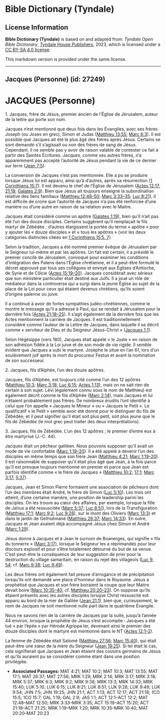 # Bible Dictionary (Tyndale)

## License Information

**Bible Dictionary (Tyndale)** is based on and adapted from: _Tyndale Open Bible Dictionary_, [Tyndale House Publishers](https://tyndaleopenresources.com/), 2023, which is licensed under a [CC BY-SA 4.0 license](https://creativecommons.org/licenses/by-sa/4.0/legalcode.en).

This markdown version is provided under the same license.



--------------------------------

## Jacques (Personne) (id: 27249)

JACQUES (Personne)
==================

1\. Jacques, frère de Jésus, premier ancien de l’Église de Jérusalem, auteur de la lettre qui porte son nom.

Jacques n’est mentionné que deux fois dans les Évangiles, avec ses frères Joseph (ou Joses en grec), Simon et Judas ([Matthieu 13:55](https://ref.ly/Matt13:55); [Marc 6:3](https://ref.ly/Mark6:3)). Il est possible que Jacques ait été le plus âgé des frères après Jésus. Certains se sont demandé s’il s’agissait ou non des frères de sang de Jésus. Cependant, il ne semble pas y avoir de raison valable de contester ce fait à partir des Saintes Écritures. Jacques, comme ses autres frères, n’a apparemment pas accepté l’autorité de Jésus pendant la vie de ce dernier sur terre ([Jean 7:5](https://ref.ly/John7:5)).

La conversion de Jacques n’est pas mentionnée. Elle a pu se produire lorsque Jésus lui est apparu, ainsi qu’à d’autres, après sa résurrection ([1 Corinthiens 15:7](https://ref.ly/1Cor15:7)). Il est devenu le chef de l’Église de Jérusalem ([Actes 12:17](https://ref.ly/Acts12:17); [21:18](https://ref.ly/Acts21:18); [Galates 2:9](https://ref.ly/Gal2:9)). Bien que Jésus ait toujours enseigné la subordination relative des liens familiaux ([Matthieu 12:48–50](https://ref.ly/Matt12:48-Matt12:50); [Marc 3:33–35](https://ref.ly/Mark3:33-Mark3:35); [Luc 8:21](https://ref.ly/Luke8:21)), il est difficile de croire que l’autorité de Jacques n’a pas été renforcée d’une manière ou d’une autre en raison de sa relation avec le Maitre.

Jacques était considéré comme un apôtre ([Galates 1:19](https://ref.ly/Gal1:19)), bien qu’il n’ait pas été l’un des douze disciples. Certains suggèrent qu’il remplaçait le fils martyr de Zébédée ; d’autres élargissent la portée du terme « apôtre » pour y ajouter les « douze disciples » et « tous les apôtres » (voir les deux catégories distinctes citées en [1 Corinthiens 15:5, 7](https://ref.ly/1Cor15:5,1Cor15:7)).

Selon la tradition, Jacques a été nommé premier évêque de Jérusalem par le Seigneur lui\-même et par les apôtres. Un fait est certain, il a présidé le premier concile de Jérusalem, convoqué pour examiner les conditions d’intégration des Païens dans l’Église chrétienne, et il a peut\-être formulé le décret approuvé par tous ses collègues et envoyé aux Églises d’Antioche, de Syrie et de Cilicie ([Actes 15:19–20](https://ref.ly/Acts15:19-Acts15:20)). Jacques considérait avec sérieux que son ministère particulier était destiné aux Juifs. Il a joué un rôle de médiateur dans la controverse qui a surgi dans la jeune Église au sujet de la place de la Loi pour ceux qui étaient devenus chrétiens, qu’ils soient d’origine païenne ou juive.

Il a continué à avoir de fortes sympathies judéo\-chrétiennes, comme le montre le message qu’il a adressé à Paul, qui se rendait à Jérusalem pour la dernière fois ([Actes 21:18–25](https://ref.ly/Acts21:18-Acts21:25)). Il s’agit également de la dernière fois que les Actes mentionnent la carrière de Jacques. Il est traditionnellement considéré comme l’auteur de la Lettre de Jacques, dans laquelle il se décrit comme « serviteur de Dieu et du Seigneur Jésus\-Christ » ([Jacques 1:1](https://ref.ly/Jas1:1)).

Selon Hégésippe (vers 180\), Jacques était appelé « le Juste » en raison de son adhésion fidèle à la Loi juive et de son mode de vie rigide. Il semble évident que Jacques a subi le martyre. Josèphe le situe en l’an 61, lors d’un soulèvement juif après la mort du procureur Festus et avant la nomination de son successeur.

2\. Jacques, fils d’Alphée, l’un des douze apôtres.

Jacques, fils d’Alphée, est toujours cité comme l’un des 12 apôtres ([Matthieu 10:3](https://ref.ly/Matt10:3); [Marc 3:18](https://ref.ly/Mark3:18); [Luc 6:15](https://ref.ly/Luke6:15); [Actes 1:13](https://ref.ly/Acts1:13)), mais on ne sait rien de certain à son sujet. Lévi (également connu sous le nom de Matthieu) est également décrit comme le fils d’Alphée ([Marc 2:14](https://ref.ly/Mark2:14)), mais Jacques et lui n’étaient probablement pas frères. De nombreux érudits l’ont identifié à celui que l’on appelle « Jacques le Mineur » ou « Jacques le Petit ». Le qualificatif « le Petit » semble avoir été donné pour le distinguer du fils de Zébédée, et il peut signifier qu’il était soit plus petit, soit plus jeune que le fils de Zébédée (le mot grec peut traiter des deux interprétations).

3\. Jacques, fils de Zébédée. L’un des 12 apôtres ; le premier d’entre eux à être martyrisé (J.\-C. 44\).

Jacques était un pêcheur galiléen. Nous pouvons supposer qu’il avait un mode de vie confortable ([Marc 1:19–20](https://ref.ly/Mark1:19-Mark1:20)). Il a été appelé à devenir l’un des disciples en même temps que son frère Jean ([Matthieu 4:21](https://ref.ly/Matt4:21); [Marc 1:19–20](https://ref.ly/Mark1:19-Mark1:20)). Il est raisonnable de supposer qu’il était plus âgé que Jean, à la fois parce qu’il est presque toujours mentionné en premier et parce que Jean est parfois identifié comme « le frère de Jacques » ([Matthieu 10:2](https://ref.ly/Matt10:2); [17:1](https://ref.ly/Matt17:1); [Marc 3:17](https://ref.ly/Mark3:17); [5:37](https://ref.ly/Mark5:37)).

Jacques, Jean et Simon Pierre formaient une association de pêcheurs dont l’un des membres était André, le frère de Simon ([Luc 5:10](https://ref.ly/Luke5:10)). Les trois ont atteint, d’une certaine manière, une position de leadership parmi les disciples. On les trouve au cœur des affaires, par exemple, lorsque la fille de Jaïrus a été ressuscitée ([Marc 5:37](https://ref.ly/Mark5:37); [Luc 8:51](https://ref.ly/Luke8:51)), lors de la Transfiguration ([Matthieu 17:1](https://ref.ly/Matt17:1); [Marc 9:2](https://ref.ly/Mark9:2); [Luc 9:28](https://ref.ly/Luke9:28)), sur le mont des Oliviers ([Marc 13:3](https://ref.ly/Mark13:3)) et dans le jardin de Gethsémané ([Matthieu 26:37](https://ref.ly/Matt26:37); [Marc 14:33](https://ref.ly/Mark14:33)). En outre, Jacques et Jean avaient déjà accompagné Jésus chez Simon et André ([Marc 1:29](https://ref.ly/Mark1:29)).

Jésus donne à Jacques et à Jean le surnom de Boanerges, qui signifie « fils du tonnerre » ([Marc 3:17](https://ref.ly/Mark3:17)), lorsque le Seigneur les a réprimandés pour leur discours explosif et pour s’être totalement détourné du but de sa venue. C’est peut\-être la conséquence de leur suggestion de prier pour la destruction du village samaritain, en raison du rejet des villageois ([Luc 9, 54](https://ref.ly/Luke9:54); cf. [Marc 9:38](https://ref.ly/Mark9:38); [Luc 9:49](https://ref.ly/Luke9:49)).

Les deux frères ont également fait preuve d’arrogance et de précipitation lorsqu’ils ont demandé une place d’honneur dans le Royaume. Jésus a prophétisé que Jacques et son frère boiraient la coupe que leur Maitre devait boire ([Marc 10:35–40](https://ref.ly/Mark10:35-Mark10:40); cf. [Matthieu 20:20–23](https://ref.ly/Matt20:20-Matt20:23)). On suppose qu’ils étaient présents avec les autres disciples lorsque Christ ressuscité est apparu au bord de la mer de Galilée ([Jean 21:1](https://ref.ly/John21:1)), bien que, curieusement, le nom de Jacques ne soit mentionné nulle part dans le quatrième Évangile.

Nous ne savons rien de la carrière de Jacques par la suite, jusqu’à l’année 44 environ, lorsque la prophétie de Jésus s’est accomplie : Jacques a été tué « par l’épée » par Hérode Agrippa Ier, devenant ainsi le premier des douze disciples dont le martyre est mentionné dans le NT ([Actes 12:1–2](https://ref.ly/Acts12:1-Acts12:2)).

La femme de Zébédée était Salomé ([Matthieu 27:56](https://ref.ly/Matt27:56); [Marc 15:40](https://ref.ly/Mark15:40)), qui était peut\-être une sœur de la mère du Seigneur ([Jean 19:25](https://ref.ly/John19:25)). Si tel était le cas, cela signifierait que Jacques et Jean étaient des cousins germains de Jésus et qu’ils auraient pu se considérer comme étant dans une position privilégiée.

* **Associated Passages:** MAT 4:21; MAT 10:2; MAT 10:3; MAT 13:55; MAT 17:1; MAT 26:37; MAT 27:56; MRK 1:29; MRK 2:14; MRK 3:17; MRK 3:18; MRK 5:37; MRK 6:3; MRK 9:2; MRK 9:38; MRK 13:3; MRK 14:33; MRK 15:40; LUK 5:10; LUK 6:15; LUK 8:21; LUK 8:51; LUK 9:28; LUK 9:49; LUK 9:54; JHN 7:5; JHN 19:25; JHN 21:1; ACT 1:13; ACT 12:17; ACT 21:18; 1CO 15:5; 1CO 15:7; GAL 1:19; GAL 2:9; JAS 1:1; ACT 12:1–ACT 12:2; MAT 12:48–MAT 12:50; MRK 3:33–MRK 3:35; ACT 15:19–ACT 15:20; ACT 21:18–ACT 21:25; MRK 1:19–MRK 1:20; MRK 10:35–MRK 10:40; MAT 20:20–MAT 20:23

